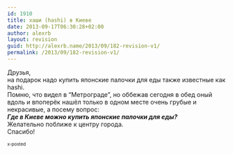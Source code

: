```yaml
---
id: 1910
title: хаши (hashi) в Киеве
date: 2013-09-17T06:30:28+02:00
author: alexrb
layout: revision
guid: http://alexrb.name/2013/09/182-revision-v1/
permalink: /2013/09/182-revision-v1/
---
```

Друзья,  
на подарок надо купить японские палочки для еды также известные как hashi.  
Помню, что видел в &#8220;Метрограде&#8221;, но оббежав сегодня в обед оный вдоль и впоперёк нашёл только в одном месте очень грубые и некрасивые, а посему вопрос:  
_**Где в Киеве можно купить японские палочки для еды?**_  
Желательно поближе к центру города.  
Спасибо!

<font size="-2">x-posted <lj comm="kiev"></font>